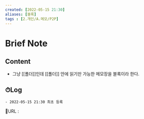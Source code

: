 ```yaml
---
created: [2022-05-15 21:30]
aliases: [블록]
tags : [2.개인/A.메모/P2P]
---
```


# Brief Note
## Content
- 그냥 [[폴더]]인데 [[폴더]] 안에 읽기만 가능한 메모장을 블록이라 한다.



## ⏱Log
	- 2022-05-15 21:30 최초 등록


📙URL :